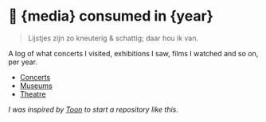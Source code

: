 # 📖 {media} consumed in {year}

> Lijstjes zijn zo kneuterig & schattig; daar hou ik van.

A log of what concerts I visited, exhibitions I saw, films I watched and so on, per year.

- [Concerts](concerts/README.md)
- [Museums](museums/README.md)
- [Theatre](theatre/README.md)

_I was inspired by [Toon](https://github.com/turanct/consumed-in) to start a repository like this._